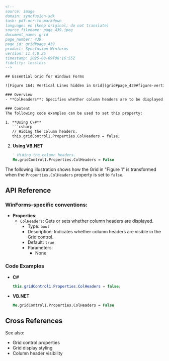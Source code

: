 ```html
<!--
source: image
domain: syncfusion-sdk
task: pdf-ocr-to-markdown
language: en (keep original; do not translate)
source_filename: page_439.jpeg
document_name: grid
page_number: 439
page_id: grid#page_439
product: Syncfusion Winforms
version: 11.4.0.26
timestamp: 2025-08-09T06:16:55Z
fidelity: lossless
-->

## Essential Grid for Windows Forms

![Figure 164: Vertical Lines hidden in Grid](grid#page_439#figure-vertical-lines)

### Overview
- **ColHeaders**: Specifies whether column headers are to be displayed. Default value is set to `true`.

### Content
The following code examples can be used to set this property:

1. **Using C\#**
   ```csharp
   // Hiding the column headers.
   this.gridControl1.Properties.ColHeaders = false;
   ```

2. **Using VB.NET**
   ```vb
   ' Hiding the column headers.
   Me.gridControl1.Properties.ColHeaders = False
   ```

The following illustration shows how the Grid in "Figure 1" is transformed when the `Properties.ColHeaders` property is set to `false`.

## API Reference
### WinForms-specific conventions:
- **Properties**:
  - `ColHeaders`: Gets or sets whether column headers are displayed.
    - Type: `bool`
    - Description: Indicates whether column headers are visible in the Grid control.
    - Default: `true`
    - Parameters:
      - None

### Code Examples
- **C\#**
  ```csharp
  this.gridControl1.Properties.ColHeaders = false;
  ```
- **VB.NET**
  ```vb
  Me.gridControl1.Properties.ColHeaders = False
  ```

## Cross References
See also:
- Grid control properties
- Grid display styling
- Column header visibility

<!-- tags: [WinForms, Grid, ColHeaders, Property, Visibility, C#, VB.NET, syncfusion-sdk, Version:11.4.0.26] keywords: [Grid, column headers, display, property, visibility, C#, Visual Basic.NET, Syncfusion, essential grid] -->
```